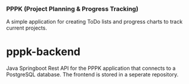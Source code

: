 ### PPPK (Project Planning &amp; Progress Tracking)

A simple application for creating ToDo lists and progress charts to track current projects.

# pppk-backend
Java Springboot Rest API for the PPPK application that connects to a PostgreSQL database.
The frontend is stored in a seperate repository.

